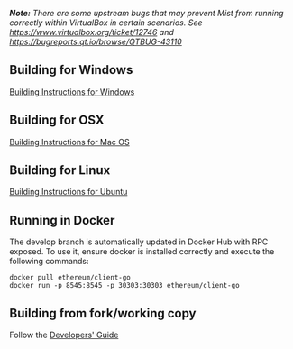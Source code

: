 _**Note:** There are some upstream bugs that may prevent Mist from running correctly within VirtualBox in certain scenarios. See https://www.virtualbox.org/ticket/12746 and https://bugreports.qt.io/browse/QTBUG-43110_

## Building for Windows

[Building Instructions for Windows](https://github.com/ethereum/go-build#windows)

## Building for OSX

[Building Instructions for Mac OS](https://github.com/ethereum/go-ethereum/wiki/Building-Instructions-for-Mac)

## Building for Linux

[Building Instructions for Ubuntu](https://github.com/ethereum/go-ethereum/wiki/Building-Instructions-for-Ubuntu)

## Running in Docker

The develop branch is automatically updated in Docker Hub with RPC exposed. To use it, ensure docker is installed correctly and execute the following commands:
```
docker pull ethereum/client-go
docker run -p 8545:8545 -p 30303:30303 ethereum/client-go
```

## Building from fork/working copy

Follow the [Developers' Guide](https://github.com/ethereum/go-ethereum/wiki/Developers%27-Guide)